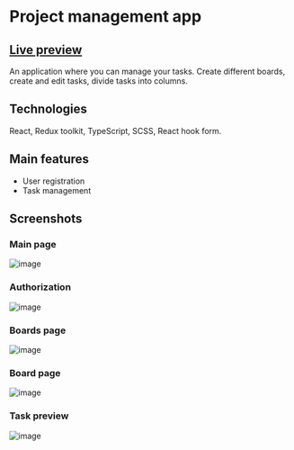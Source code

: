 # Project management app

## [Live preview](https://653128a2df65420086563107--tangerine-praline-60a796.netlify.app/)

An application where you can manage your tasks. Create different boards, create and edit tasks, divide tasks into columns.

## Technologies
React, Redux toolkit, TypeScript, SCSS, React hook form.

## Main features
* User registration
* Task management

## Screenshots
### Main page
![image](https://github.com/EvgeniyaDanilovich/project-management-app/assets/68774339/f5bcf332-d696-4799-ba6c-0e2b28e584fa)
### Authorization
![image](https://github.com/EvgeniyaDanilovich/project-management-app/assets/68774339/ae9d106c-7313-4505-b7ba-bff5fd70dd6f)
### Boards page
![image](https://github.com/EvgeniyaDanilovich/project-management-app/assets/68774339/738b4c75-94e3-4568-a152-35562fb4566e)
### Board page
![image](https://github.com/EvgeniyaDanilovich/project-management-app/assets/68774339/a2bc73fd-5ae0-4866-840d-f931afe99bfb)
### Task preview
![image](https://github.com/EvgeniyaDanilovich/project-management-app/assets/68774339/9423bd73-2bb8-4ce9-8698-bbd4127e9f3e)




